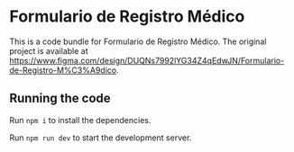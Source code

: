 
  # Formulario de Registro Médico

  This is a code bundle for Formulario de Registro Médico. The original project is available at https://www.figma.com/design/DUQNs7992lYG34Z4qEdwJN/Formulario-de-Registro-M%C3%A9dico.

  ## Running the code

  Run `npm i` to install the dependencies.

  Run `npm run dev` to start the development server.
  